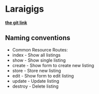 # Laraigigs

**[the git link](https://github.com/shadreza/Laragigs)**

## Naming conventions

-   Common Resource Routes:
-   index - Show all listings
-   show - Show single listing
-   create - Show form to create new listing
-   store - Store new listing
-   edit - Show form to edit listing
-   update - Update listing
-   destroy - Delete listing
